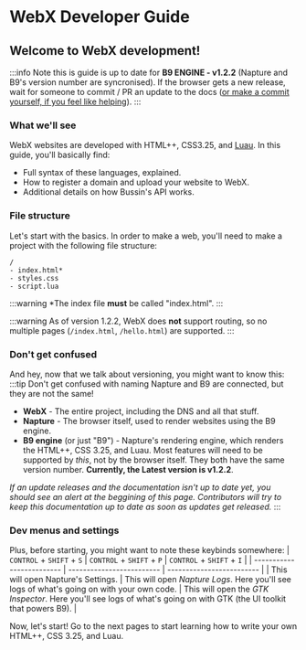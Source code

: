 # WebX Developer Guide

## Welcome to WebX development!
:::info
Note this is guide is up to date for **B9 ENGINE - v1.2.2** (Napture and B9's version number are syncronised). If the browser gets a new release, wait for someone to commit / PR an update to the docs ([or make a commit yourself, if you feel like helping](https://github.com/face-hh/webx/blob/main/docs/)).
:::

### What we'll see
WebX websites are developed with HTML++, CSS3.25, and [Luau](https://luau-lang.org). In this guide, you'll basically find:
- Full syntax of these languages, explained.
- How to register a domain and upload your website to WebX.
- Additional details on how Bussin's API works.

### File structure
Let's start with the basics. In order to make a web, you'll need to make a project with the following file structure:
```
/
- index.html*
- styles.css
- script.lua
```
:::warning
*The index file **must** be called "index.html".
:::

:::warning
As of version 1.2.2, WebX does **not** support routing, so no multiple pages (`/index.html`, `/hello.html`) are supported.
:::

### Don't get confused
And hey, now that we talk about versioning, you might want to know this:
:::tip Don't get confused with naming
Napture and B9 are connected, but they are not the same!
- **WebX** - The entire project, including the DNS and all that stuff.
- **Napture** - The browser itself, used to render websites using the B9 engine.
- **B9 engine** (or just "B9") - Napture's rendering engine, which renders the HTML++, CSS 3.25, and Luau. Most features will need to be supported by *this*, not by the browser itself.
They both have the same version number. **Currently, the Latest version is v1.2.2**.

*If an update releases and the documentation isn't up to date yet, you should see an alert at the beggining of this page. Contributors will try to keep this documentation up to date as soon as updates get released.*
:::

### Dev menus and settings
Plus, before starting, you might want to note these keybinds somewhere:
| `CONTROL` + `SHIFT` + `S` | `CONTROL` + `SHIFT` + `P` | `CONTROL` + `SHIFT` + `I` |
| ------------------------- | ------------------------- | ------------------------- |
| This will open Napture's Settings. | This will open *Napture Logs*. Here you'll see logs of what's going on with your own code. | This will open the *GTK Inspector*. Here you'll see logs of what's going on with GTK (the UI toolkit that powers B9). |

Now, let's start! Go to the next pages to start learning how to write your own HTML++, CSS 3.25, and Luau.